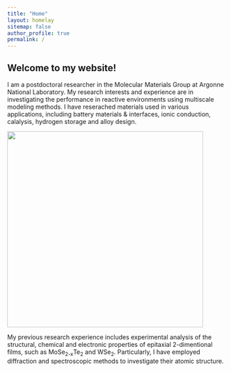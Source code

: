 ```yaml
---
title: "Home"
layout: homelay
sitemap: false
author_profile: true
permalink: /
---
```


## Welcome to my website!

I am a postdoctoral researcher in the Molecular Materials Group at Argonne National Laboratory. My research interests and experience are in investigating the performance in reactive environments using multiscale modeling methods. I have reserached materials used in various applications, including  battery materials & interfaces, ionic conduction, calalysis, hydrogen storage and alloy design.

<div class="col-md-12 col-sm-9" style="background-color:transparent" >
  <img src="{{ site.url }}{{ site.baseurl }}/images/respic/cover.png" width="450px"/>
</div>

My previous research experience includes experimental analysis of the structural, chemical and electronic properties of epitaxial 2-dimentional films, such as MoSe<sub>2-x</sub>Te<sub>2</sub> and WSe<sub>2</sub>. Particularly, I have employed diffraction and spectroscopic methods to investigate their atomic structure. 


